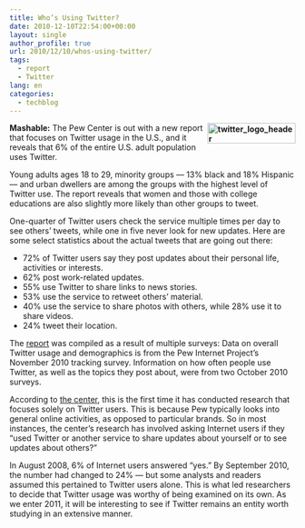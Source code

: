 ```yaml
---
title: Who’s Using Twitter?
date: 2010-12-10T22:54:00+00:00
layout: single
author_profile: true
url: 2010/12/10/whos-using-twitter/
tags:
  - report
  - Twitter
lang: en
categories: 
  - techblog
---
```

**[<img title="twitter_logo_header" border="0" alt="twitter_logo_header" align="right" src="http://lh4.ggpht.com/_vaUVXcmC3OI/TQKopBkdl4I/AAAAAAAADes/EzSwYDx2tFc/twitter_logo_header_thumb.png?imgmax=800" width="155" height="36" />](http://lh5.ggpht.com/_vaUVXcmC3OI/TQKonKX--eI/AAAAAAAADeo/4oQfatILvtw/s1600-h/twitter_logo_header%5B2%5D.png)Mashable:** The Pew Center is out with a new report that focuses on Twitter usage in the U.S., and it reveals that 6% of the entire U.S. adult population uses Twitter. 

Young adults ages 18 to 29, minority groups — 13% black and 18% Hispanic — and urban dwellers are among the groups with the highest level of Twitter use. The report reveals that women and those with college educations are also slightly more likely than other groups to tweet.

One-quarter of Twitter users check the service multiple times per day to see others’ tweets, while one in five never look for new updates. Here are some select statistics about the actual tweets that are going out there:

  * 72% of Twitter users say they post updates about their personal life, activities or interests. 
  * 62% post work-related updates. 
  * 55% use Twitter to share links to news stories. 
  * 53% use the service to retweet others’ material. 
  * 40% use the service to share photos with others, while 28% use it to share videos. 
  * 24% tweet their location.

The [report](http://pewinternet.org/~/media//Files/Reports/2010/PIP-Twitter-Update-2010.pdf) was compiled as a result of multiple surveys: Data on overall Twitter usage and demographics is from the Pew Internet Project’s November 2010 tracking survey. Information on how often people use Twitter, as well as the topics they post about, were from two October 2010 surveys.

According to [the center](http://pewinternet.org/Reports/2010/Twitter-Update-2010/Findings/Overview.aspx), this is the first time it has conducted research that focuses solely on Twitter users. This is because Pew typically looks into general online activities, as opposed to particular brands. So in most instances, the center’s research has involved asking Internet users if they “used Twitter or another service to share updates about yourself or to see updates about others?”

In August 2008, 6% of Internet users answered “yes.” By September 2010, the number had changed to 24% — but some analysts and readers assumed this pertained to Twitter users alone. This is what led researchers to decide that Twitter usage was worthy of being examined on its own. As we enter 2011, it will be interesting to see if Twitter remains an entity worth studying in an extensive manner.
